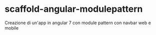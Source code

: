 # scaffold-angular-modulepattern
Creazione di un'app in angular 7 con module pattern con navbar web e mobile
